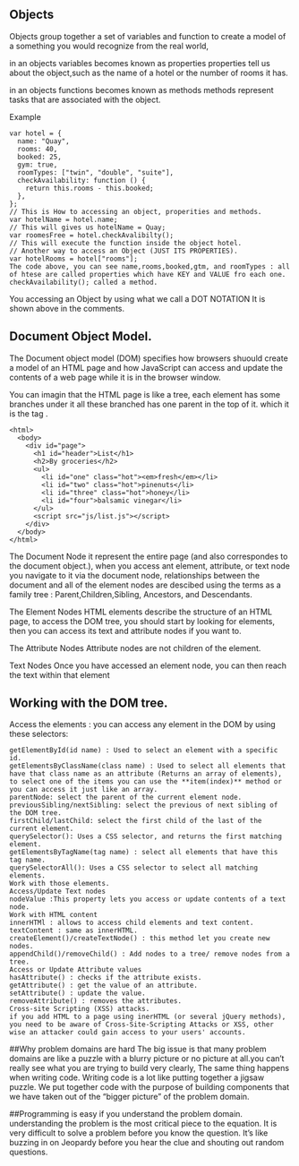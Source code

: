 ## Objects  

Objects group together a set of variables and function to create a model of a something you would recognize from the real world,

in an objects variables becomes known as properties properties tell us about the object,such as the name of a hotel or the number of rooms it has.

in an objects functions becomes known as methods methods represent tasks that are associated with the object.

Example

```
var hotel = {
  name: "Quay",
  rooms: 40,
  booked: 25,
  gym: true,
  roomTypes: ["twin", "double", "suite"],
  checkAvailability: function () {
    return this.rooms - this.booked;
  },
};
// This is How to accessing an object, properities and methods.
var hotelName = hotel.name;
// This will gives us hotelName = Quay;
var roomesFree = hotel.checkAvalibilty();
// This will execute the function inside the object hotel.
// Another way to access an Object (JUST ITS PROPERTIES).
var hotelRooms = hotel["rooms"];
The code above, you can see name,rooms,booked,gtm, and roomTypes : all of htese are called properties which have KEY and VALUE fro each one. checkAvailability(); called a method.
```

You accessing an Object by using what we call a DOT NOTATION It is shown above in the comments.

## Document Object Model.
The Document object model (DOM) specifies how browsers shuould create a model of an HTML page and how JavaScript can access and update the contents of a web page while it is in the browser window.

You can imagin that the HTML page is like a tree, each element has some branches under it all these branched has one parent in the top of it. which it is the <html> tag .
```
<html>
  <body>
    <div id="page">
      <h1 id="header">List</h1>
      <h2>By groceries</h2>
      <ul>
        <li id="one" class="hot"><em>fresh</em></li>
        <li id="two" class="hot">pinenuts</li>
        <li id="three" class="hot">honey</li>
        <li id="four">balsamic vinegar</li>
      </ul>
      <script src="js/list.js"></script>
    </div>
  </body>
</html>
```

The Document Node it represent the entire page (and also correspondes to the document object.), when you access ant element, attribute, or text node you navigate to it via the document node, relationships between the document and all of the element nodes are descibed using the terms as a family tree : Parent,Children,Sibling, Ancestors, and Descendants.

The Element Nodes HTML elements describe the structure of an HTML page, to access the DOM tree, you should start by looking for elements, then you can access its text and attribute nodes if you want to.

The Attribute Nodes Attribute nodes are not children of the element.

Text Nodes Once you have accessed an element node, you can then reach the text within that element

## Working with the DOM tree.
Access the elements : you can access any element in the DOM by using these selectors:
```
getElementById(id name) : Used to select an element with a specific id.
getElementsByClassName(class name) : Used to select all elements that have that class name as an attribute (Returns an array of elements), to select one of the items you can use the **item(index)** method or you can access it just like an array.
parentNode: select the parent of the current element node.
previousSibling/nextSibling: select the previous of next sibling of the DOM tree.
firstChild/lastChild: select the first child of the last of the current element.
querySelector(): Uses a CSS selector, and returns the first matching element.
getElementsByTagName(tag name) : select all elements that have this tag name.
querySelectorAll(): Uses a CSS selector to select all matching elements.
Work with those elements.
Access/Update Text nodes
nodeValue :This property lets you access or update contents of a text node.
Work with HTML content
innerHTMl : allows to access child elements and text content.
textContent : same as innerHTML.
createElement()/createTextNode() : this method let you create new nodes.
appendChild()/removeChild() : Add nodes to a tree/ remove nodes from a tree.
Access or Update Attribute values
hasAttribute() : checks if the attribute exists.
getAttribute() : get the value of an attribute.
setAttribute() : update the value.
removeAttribute() : removes the attributes.
Cross-site Scripting (XSS) attacks.
if you add HTML to a page using inerHTML (or several jQuery methods), you need to be aware of Cross-Site-Scripting Attacks or XSS, other wise an attacker could gain access to your users' accounts.
```
##Why problem domains are hard
The big issue is that many problem domains are like a puzzle with a blurry picture or no picture at all.you can’t really see what you are trying to build very clearly, The same thing happens when writing code. Writing code is a lot like putting together a jigsaw puzzle. We put together code with the purpose of building components that we have taken out of the “bigger picture” of the problem domain.

##Programming is easy if you understand the problem domain.
understanding the problem is the most critical piece to the equation. It is very difficult to solve a problem before you know the question. It’s like buzzing in on Jeopardy before you hear the clue and shouting out random questions.
